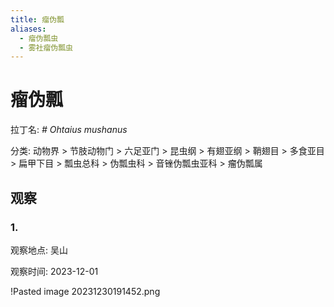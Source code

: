 ```yaml
---
title: 瘤伪瓢
aliases:
  - 瘤伪瓢虫
  - 雾社瘤伪瓢虫
---
```

# 瘤伪瓢

拉丁名: *# Ohtaius mushanus*

分类: 动物界 > 节肢动物门 > 六足亚门 > 昆虫纲 > 有翅亚纲 > 鞘翅目 > 多食亚目 > 扁甲下目 > 瓢虫总科 > 伪瓢虫科 > 音锉伪瓢虫亚科 > 瘤伪瓢属

## 观察

### 1.

观察地点: 吴山

观察时间: 2023-12-01


!Pasted image 20231230191452.png